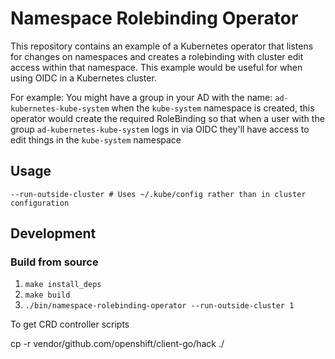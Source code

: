 # Namespace Rolebinding Operator

This repository contains an example of a Kubernetes operator that
listens for changes on namespaces and creates a rolebinding with
cluster edit access within that namespace. This example would be
useful for when using OIDC in a Kubernetes cluster.

For example: You might have a group in your AD with the name:
`ad-kubernetes-kube-system` when the `kube-system` namespace is created,
this operator would create the required RoleBinding so that when a user
with the group `ad-kubernetes-kube-system` logs in via OIDC they'll have
access to edit things in the `kube-system` namespace

## Usage
`--run-outside-cluster # Uses ~/.kube/config rather than in cluster configuration`

## Development

### Build from source
1. `make install_deps`
2. `make build`
3. `./bin/namespace-rolebinding-operator --run-outside-cluster 1`

To get CRD controller scripts

cp -r vendor/github.com/openshift/client-go/hack ./